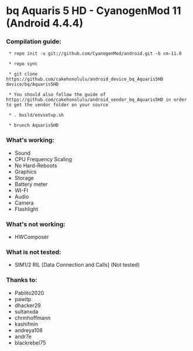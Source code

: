 bq Aquaris 5 HD - CyanogenMod 11 (Android 4.4.4)
==============

### Compilation guide:

     * repo init -u git://github.com/CyanogenMod/android.git -b cm-11.0

     * repo sync 

     * git clone https://github.com/cakehonolulu/android_device_bq_Aquaris5HD device/bq/Aquaris5HD

     * You should also follow the guide of https://github.com/cakehonolulu/android_vendor_bq_Aquaris5HD in order to get the vendor folder on your source

     * . build/envsetup.sh

     * brunch Aquaris5HD

### What's working:

 * Sound
 * CPU Frequency Scaling
 * No Hard-Reboots
 * Graphics
 * Storage
 * Battery meter
 * WI-FI
 * Audio
 * Camera
 * Flashlight

### What's not working:

 * HWComposer
 
### What is not tested:

 * SIM1/2 RIL [Data Connection and Calls] (Not tested)

### Thanks to:

 * Pablito2020
 * pawitp
 * dhacker29
 * sultanxda
 * chrmhoffmann
 * kashifmin
 * andreya108
 * andr7e
 * blackrebel75